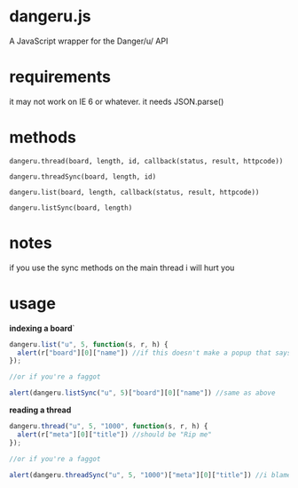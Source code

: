 # dangeru.js

A JavaScript wrapper for the Danger/u/ API

# requirements

it may not work on IE 6 or whatever. it needs JSON.parse()

# methods

`dangeru.thread(board, length, id, callback(status, result, httpcode))`

`dangeru.threadSync(board, length, id)`

`dangeru.list(board, length, callback(status, result, httpcode))`

`dangeru.listSync(board, length)`

# notes

if you use the sync methods on the main thread i will hurt you

# usage

**indexing a board**`

```javascript
dangeru.list("u", 5, function(s, r, h) {
  alert(r["board"][0]["name"]) //if this doesn't make a popup that says "u" or whatever i'm killing prefetcher
});

//or if you're a faggot

alert(dangeru.listSync("u", 5)["board"][0]["name"]) //same as above
```

**reading a thread**

```javascript
dangeru.thread("u", 5, "1000", function(s, r, h) {
  alert(r["meta"][0]["title"]) //should be "Rip me"
});

//or if you're a faggot

alert(dangeru.threadSync("u", 5, "1000")["meta"][0]["title"]) //i blame prefetcher if this is different
```
